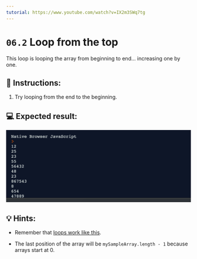 ```yaml
---
tutorial: https://www.youtube.com/watch?v=IX2m3SWq7tg
---
```


# `06.2` Loop from the top

This loop is looping the array from beginning to end... increasing one by one.

## 📝 Instructions:

1. Try looping from the end to the beginning.

## 💻 Expected result:

![image](../../.learn/assets/06.2.png)

## 💡 Hints:

+ Remember that [loops work like this](https://www.youtube.com/watch?v=TSMzvFwpE_A).

+ The last position of the array will be `mySampleArray.length - 1` because arrays start at 0.
